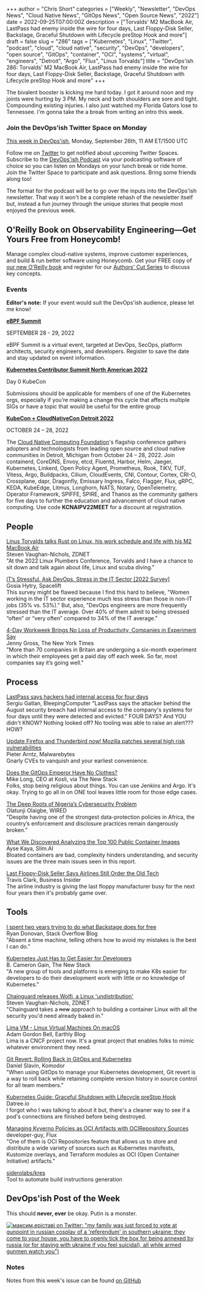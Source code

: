 +++
author = "Chris Short"
categories = ["Weekly", "Newsletter", "DevOps News", "Cloud Native News", "GitOps News", "Open Source News", "2022"]
date = 2022-09-25T07:00:00Z
description = ["Torvalds' M2 MacBook Air, LastPass had enemy inside the wire for four days, Last Floppy-Disk Seller, Backstage, Graceful Shutdown with Lifecycle preStop Hook and more"]
draft = false
slug = "286"
tags = ["Kubernetes", "Linux", "Twitter", "podcast", "cloud", "cloud native", "security", "DevOps", "developers", "open source", "GitOps", "container", "OCI", "systems", "virtual", "engineers", "Detroit", "Argo", "Flux", "Linus Torvalds"]
title = "DevOps'ish 286: Torvalds' M2 MacBook Air, LastPass had enemy inside the wire for four days, Last Floppy-Disk Seller, Backstage, Graceful Shutdown with Lifecycle preStop Hook and more"
+++

The bivalent booster is kicking me hard today. I got it around noon and my joints were hurting by 3 PM. My neck and both shoulders are sore and tight. Compounding existing injuries. I also just watched my Florida Gators lose to Tennessee. I'm gonna take the a break from writing an intro this week.

### Join the DevOps'ish Twitter Space on Monday

[This week in DevOps'ish](https://twitter.com/i/spaces/1lPKqBNQvrQGb), Monday, September 26th, 11 AM ET/1500 UTC

Follow me on [Twitter](https://twitter.com/ChrisShort) to get notified about upcoming Twitter Spaces. Subscribe to the [DevOps'ish Podcast](https://anchor.fm/devopsish) via your podcasting software of choice so you can listen on Mondays on your lunch break or ride home. Join the Twitter Space to participate and ask questions. Bring some friends along too!

The format for the podcast will be to go over the inputs into the DevOps'ish newsletter. That way it won't be a complete rehash of the newsletter itself but, instead a fun journey through the unique stories that people most enjoyed the previous week.

## O'Reilly Book on Observability Engineering—Get Yours Free from Honeycomb!

Manage complex cloud-native systems, improve customer experiences, and build & run better software using Honeycomb. Get your FREE copy of [our new O'Reilly book](https://info.honeycomb.io/observability-engineering-oreilly-book-2022?utm_source=devopsish&utm_medium=newsletter&utm_campaign=oreilly_book_observability_engineering_2022&utm_id=oreillybook2022&utm_content=2113) and register for our [Authors' Cut Series](https://www.honeycomb.io/oreilly-observability-engineering/?utm_source=devopsish&utm_medium=newsletter&utm_campaign=oreilly_authors_cut_series_2022&utm_id=oreillyauthorscut&utm_content=2112) to discuss key concepts.

### Events

**Editor's note:** If your event would suit the DevOps'ish audience, please let me know!

[**eBPF Summit**](https://ebpf.io/summit-2022/?utm_source=devopsish)

SEPTEMBER 28 - 29, 2022

eBPF Summit is a virtual event, targeted at DevOps, SecOps, platform architects, security engineers, and developers. Register to save the date and stay updated on event information.

[**Kubernetes Contributor Summit North American 2022**](https://www.kubernetes.dev/events/2022/kcsna/cfp/)

Day 0 KubeCon

Submissions should be applicable for members of one of the Kubernetes orgs, especially if you’re making a change this cycle that affects multiple SIGs or have a topic that would be useful for the entire group

[**KubeCon + CloudNativeCon Detroit 2022**](https://events.linuxfoundation.org/kubecon-cloudnativecon-north-america/?utm_source=devopsish)  

OCTOBER 24 – 28, 2022

The [Cloud Native Computing Foundation](http://cncf.io/)'s flagship conference gathers adopters and technologists from leading open source and cloud native communities in Detroit, Michigan from October 24 – 28, 2022. Join containerd, CoreDNS, Envoy, etcd, Fluentd, Harbor, Helm, Jaeger, Kubernetes, Linkerd, Open Policy Agent, Prometheus, Rook, TiKV, TUF, Vitess, Argo, Buildpacks, Cilium, CloudEvents, CNI, Contour, Cortex, CRI-O, Crossplane, dapr, Dragonfly, Emissary Ingress, Falco, Flagger, Flux, gRPC, KEDA, KubeEdge, Litmus, Longhorn, NATS, Notary, OpenTelemetry, Operator Framework, SPIFFE, SPIRE, and Thanos as the community gathers for five days to further the education and advancement of cloud native computing. Use code **KCNAIPV22MEET** for a discount at registration.

## People

[Linus Torvalds talks Rust on Linux, his work schedule and life with his M2 MacBook Air](https://www.zdnet.com/article/linus-torvalds-talks-rust-on-linux-his-work-schedule-and-life-with-his-m2-macbook-air/)  
Steven Vaughan-Nichols, ZDNET  
"At the 2022 Linux Plumbers Conference, Torvalds and I have a chance to sit down and talk again about life, Linux and scuba diving."

[IT’s Stressful. Ask DevOps. Stress in the IT Sector [2022 Survey]](https://spacelift.io/blog/are-it-jobs-stressful)  
Gosia Hytry, Spacelift  
This survey might be flawed because I find this hard to believe, "Women working in the IT sector experience much less stress than those in non-IT jobs (35% vs. 53%)." But, also, "DevOps engineers are more frequently stressed than the IT average. Over 40% of them admit to being stressed “often” or “very often” compared to 34% of the IT average."

[4-Day Workweek Brings No Loss of Productivity, Companies in Experiment Say](https://www.nytimes.com/2022/09/22/business/four-day-work-week-uk.html)  
Jenny Gross, The New York Times  
"More than 70 companies in Britain are undergoing a six-month experiment in which their employees get a paid day off each week. So far, most companies say it’s going well."

## Process

[LastPass says hackers had internal access for four days](https://www.bleepingcomputer.com/news/security/lastpass-says-hackers-had-internal-access-for-four-days/)  
Sergiu Gatlan, BleepingComputer
"LastPass says the attacker behind the August security breach had internal access to the company's systems for four days until they were detected and evicted." FOUR DAYS? And YOU didn't KNOW? Nothing looked off? No tooling was able to raise an alert??? HOW?

[Update Firefox and Thunderbird now! Mozilla patches several high risk vulnerabilities](https://www.malwarebytes.com/blog/news/2022/09/update-firefox-and-thunderbird-now-mozilla-patches-several-high-risk-vulnerabilities)  
Pieter Arntz, Malwarebytes  
Gnarly CVEs to vanquish and your earliest convenience.

[Does the GitOps Emperor Have No Clothes?](https://thenewstack.io/does-the-gitops-emperor-have-no-clothes/)  
Mike Long, CEO at Kosli, via The New Stack  
Folks, stop being religious about things. You can use Jenkins and Argo. It's okay. Trying to go all in on ONE tool leaves little room for those edge cases.

[The Deep Roots of Nigeria’s Cybersecurity Problem](https://www.wired.com/story/nigeria-cybersecurity-issues/)  
Olatunji Olaigbe, WIRED  
"Despite having one of the strongest data-protection policies in Africa, the country’s enforcement and disclosure practices remain dangerously broken."

[What We Discovered Analyzing the Top 100 Public Container Images](https://www.slim.ai/blog/container-report-2021.html)  
Ayse Kaya, Slim.AI  
Bloated containers are bad, complexity hinders understanding, and security issues are the three main issues seen in this report.

[Last Floppy-Disk Seller Says Airlines Still Order the Old Tech](https://www.businessinsider.com/last-floppy-disk-seller-airlines-still-order-storage-2022-9)  
Travis Clark, Business Insider  
The airline industry is giving the last floppy manufacturer busy for the next four years then it's probably game over.

## Tools

[I spent two years trying to do what Backstage does for free](https://stackoverflow.blog/2022/09/19/i-spent-two-years-trying-to-do-what-backstage-does-for-free/)  
Ryan Donovan, Stack Overflow Blog  
"Absent a time machine, telling others how to avoid my mistakes is the best I can do."

[Kubernetes Just Has to Get Easier for Developers](https://thenewstack.io/kubernetes-just-has-to-get-easier-for-developers/)  
B. Cameron Gain, The New Stack  
"A new group of tools and platforms is emerging to make K8s easier for developers to do their development work with little or no knowledge of Kubernetes."

[Chainguard releases Wolfi, a Linux 'undistribution'](https://www.zdnet.com/article/chainguard-releases-wolfi-a-linux-undistribution/)  
Steven Vaughan-Nichols, ZDNET  
"Chainguard takes a ~~new~~ approach to building a container Linux with all the security you'd need already baked in."

[Lima VM - Linux Virtual Machines On macOS](https://earthly.dev/blog/lima/)  
Adam Gordon Bell, Earthly Blog  
Lima is a CNCF project now. It's a great project that enables folks to mimic whatever environment they need.

[Git Revert: Rolling Back in GitOps and Kubernetes](https://komodor.com/learn/git-revert-rolling-back-in-gitops-and-kubernetes/)  
Daniel Slavin, Komodor  
"When using GitOps to manage your Kubernetes development, Git revert is a way to roll back while retaining complete version history in source control for all team members."

[Kubernetes Guide: Graceful Shutdown with Lifecycle preStop Hook](https://www.datree.io/resources/kubernetes-guide-graceful-shutdown-with-lifecycle-prestop-hook)  
Datree.io  
I forgot who I was talking to about it but, there's a cleaner way to see if a pod's connections are finished before being destroyed.

[Managing Kyverno Policies as OCI Artifacts with OCIRepository Sources](https://fluxcd.io/blog/2022/08/manage-kyverno-policies-as-ocirepositories/)  
developer-guy, Flux  
"One of them is OCI Repositories feature that allows us to store and distribute a wide variety of sources such as Kubernetes manifests, Kustomize overlays, and Terraform modules as OCI (Open Container Initiative) artifacts."

[siderolabs/kres](https://github.com/siderolabs/kres)  
Tool to automate build instructions generation

## DevOps'ish Post of the Week

This should **never, ever** be okay. Putin is a monster.

[![максим.еріставі on Twitter: "my family was just forced to vote at gunpoint in russian cosplay of a 'referendum' in southern ukraine: they come to your house, you have to openly tick the box for being annexed by russia (or for staying with ukraine if you feel suicidal), all while armed gunmen watch you")](https://shortcdn.com/devopsish/286-devopsish-post-of-the-week.webp)](https://twitter.com/maksymeristavi/status/1573356436091969536?utm_source=devopsish)

### Notes

Notes from this week's issue can be found [on GitHub](https://github.com/chris-short/devopsish.com/blob/main/content/post/286/notes.md?utm_source=devopsish)
